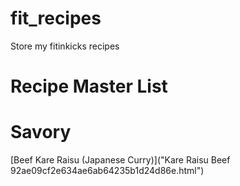 # fit_recipes
Store my fitinkicks recipes

# Recipe Master List 

# Savory 
[Beef Kare Raisu (Japanese Curry)]("Kare Raisu Beef 92ae09cf2e634ae6ab64235b1d24d86e.html")
